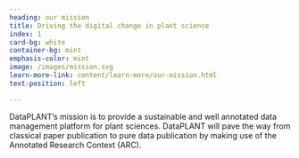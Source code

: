 ```yaml
---
heading: our mission
title: Driving the digital change in plant science
index: 1
card-bg: white
container-bg: mint
emphasis-color: mint
image: /images/mission.svg
learn-more-link: content/learn-more/our-mission.html
text-position: left

---
```


DataPLANT’s mission is to provide a sustainable and well annotated data management platform for plant sciences. DataPLANT will pave the way from classical paper publication to pure data publication by making use of the Annotated Research Context (ARC).
